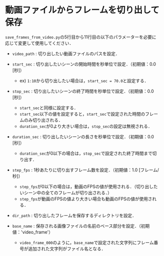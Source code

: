 # 動画ファイルからフレームを切り出して保存 

`save_frames_from_video.py`の5行目から11行目の以下のパラメーターを必要に応じて変更して使用してください．

- `video_path` : 切り出したい動画ファイルのパスを設定．

- `start_sec` : 切り出したいシーンの開始時間を秒単位で設定．（初期値：0.0 [秒]）
  - ex) `1:10`から切り出したい場合は，`start_sec = 70.0`と設定する．

- `stop_sec` : 切り出したいシーンの終了時間を秒単位で設定．（初期値：0.0 [秒]）
  - `start_sec`と同様に設定する．
  - `start_sec`以下の値を設定すると，`start_sec`で設定された時間のフレームのみ切り出される．
  - `duration_sec`が0より大きい場合は，`stop_sec`の設定は無視される．

- `duration_sec` : 切り出したいシーンの長さを秒単位で設定．（初期値：0.0 [秒]）
  - `duration_sec`が0以下の場合は，`stop_sec`で設定された終了時間まで切り出す．

- `step_fps` : 1秒あたりに切り出すフレーム数を設定．（初期値：1.0 [フレーム/秒]）
  - `step_fps`が0以下の場合は，動画のFPSの値が使用される．（切り出したいシーン中の全てのフレームが切り出される．）
  - `step_fps`が動画のFPSの値より大きい場合も動画のFPSの値が使用される．

- `dir_path` : 切り出したフレームを保存するディレクトリを設定．

- `base_name` : 保存される画像ファイルの名前のベース部分を設定．（初期値：'video_frame'）
  - `video_frame_000`のように，`base_name`で設定された文字列にフレーム番号が追加された文字列がファイル名となる．
